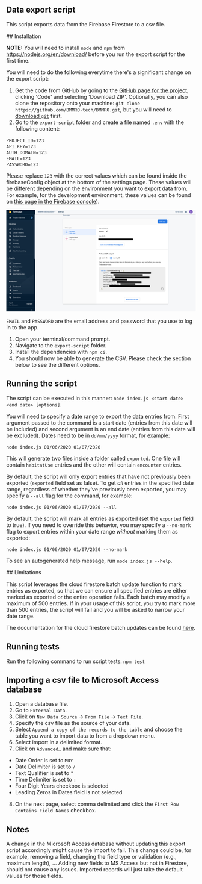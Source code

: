 ## Data export script

This script exports data from the Firebase Firestore to a csv file.

## Installation

**NOTE:** You will need to install `node` and `npm` from https://nodejs.org/en/download/ before you run the export script for the first time.

You will need to do the following everytime there's a significant change on the export script:

1. Get the code from GitHub by going to the [GitHub page for the project](https://github.com/BMMRO-tech/BMMRO), clicking 'Code' and selecting 'Download ZIP'. Optionally, you can also clone the repository onto your machine: `git clone https://github.com/BMMRO-tech/BMMRO.git`, but you will need to [download `git`](https://git-scm.com/downloads) first.
1. Go to the `export-script` folder and create a file named `.env` with the following content:

```
PROJECT_ID=123
API_KEY=123
AUTH_DOMAIN=123
EMAIL=123
PASSWORD=123
```

Please replace `123` with the correct values which can be found inside the firebaseConfig object at the bottom of the settings page. These values will be different depending on the environment you want to export data from. For example, for the development environment, these values can be found on [this page in the Firebase console](https://console.firebase.google.com/u/1/project/bmmro-164ec/settings/general)).

![Firebase Project Config](project-config.png)

`EMAIL` and `PASSWORD` are the email address and password that you use to log in to the app.

1. Open your terminal/command prompt.
1. Navigate to the `export-script` folder.
1. Install the dependencies with `npm ci`.
1. You should now be able to generate the CSV. Please check the section below to see the different options.

## Running the script

The script can be executed in this manner: `node index.js <start date> <end date> [options]`.

You will need to specify a date range to export the data entries from. First argument passed to the command is a start date (entries from this date will be included) and second argument is an end date (entries from this date will be excluded). Dates need to be in `dd/mm/yyyy` format, for example:

```
node index.js 01/06/2020 01/07/2020
```

This will generate two files inside a folder called `exported`. One file will contain `habitatUse` entries and the other will contain `encounter` entries.

By default, the script will only export entries that have not previously been exported (`exported` field set as false). To get _all_ entries in the specified date range, regardless of whether they've previously been exported, you may specify a `--all` flag for the command, for example:

```
node index.js 01/06/2020 01/07/2020 --all
```

By default, the script will mark all entries as exported (set the `exported` field to true). If you need to override this behavior, you may specify a `--no-mark` flag to export entries within your date range _without_ marking them as exported:

```
node index.js 01/06/2020 01/07/2020 --no-mark
```

To see an autogenerated help message, run `node index.js --help`.

## Limitations

This script leverages the cloud firestore batch update function to mark entries as exported, so that we can ensure all specified entries are either marked as exported or the entire operation fails. Each batch may modify a maximum of 500 entries. If in your usage of this script, you try to mark more than 500 entries, the script will fail and you will be asked to narrow your date range.

The documentation for the cloud firestore batch updates can be found [here](https://firebase.google.com/docs/firestore/manage-data/transactions).

## Running tests

Run the following command to run script tests: `npm test`

## Importing a csv file to Microsoft Access database

1. Open a database file.
2. Go to `External Data`.
3. Click on `New Data Source` -> `From File` -> `Text File`.
4. Specify the csv file as the source of your data.
5. Select `Append a copy of the records to the table` and choose the table you want to import data to from a dropdown menu.
6. Select import in a delimited format.
7. Click on `Advanced…` and make sure that:

- Date Order is set to `MDY`
- Date Delimiter is set to `/`
- Text Qualifier is set to `"`
- Time Delimiter is set to `:`
- Four Digit Years checkbox is selected
- Leading Zeros in Dates field is not selected

8.  On the next page, select comma delimited and click the `First Row Contains Field Names` checkbox.

## Notes

A change in the Microsoft Access database without updating this export script accordingly might cause the import to fail. This change could be, for example, removing a field, changing the field type or validation (e.g., maximum length), ...
Adding new fields to MS Access but not in Firestore, should not cause any issues. Imported records will just take the default values for those fields.
